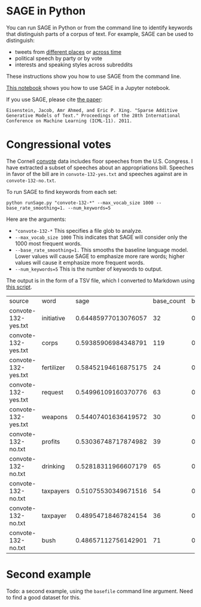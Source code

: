 SAGE in Python
==========

You can run SAGE in Python or from the command line to identify keywords that distinguish parts of a corpus of text. For example, SAGE can be used to distinguish:

- tweets from [different places](http://www.cc.gatech.edu/~jeisenst/papers/dialectology-chapter.pdf) or [across time](http://journals.plos.org/plosone/article?id=10.1371/journal.pone.0113114)
- political speech by party or by vote
- interests and speaking styles across subreddits

These instructions show you how to use SAGE from the command line.

[This notebook](using-sage.ipynb) shows you how to use SAGE in a Jupyter notebook.

If you use SAGE, please cite [the paper](http://www.icml-2011.org/papers/534_icmlpaper.pdf):

```Eisenstein, Jacob, Amr Ahmed, and Eric P. Xing. "Sparse Additive Generative Models of Text." Proceedings of the 28th International Conference on Machine Learning (ICML-11). 2011.```

# Congressional votes

The Cornell [convote](http://www.cs.cornell.edu/home/llee/data/convote.html) data includes floor speeches from the U.S. Congress. I have extracted a subset of speeches about an appropriations bill. Speeches in favor of the bill are in ```convote-132-yes.txt``` and speeches against are in ```convote-132-no.txt```.

To run SAGE to find keywords from each set:

```python runSage.py "convote-132-*" --max_vocab_size 1000 --base_rate_smoothing=1. --num_keywords=5```

Here are the arguments:

- ```"convote-132-*``` This specifies a file glob to analyze.
- ```--max_vocab_size 1000``` This indicates that SAGE will consider only the 1000 most frequent words.
- ```--base_rate_smoothing=1.``` This smooths the baseline language model. Lower values will cause SAGE to emphasize more rare words; higher values will cause it emphasize more frequent words.
- ```--num_keywords=5``` This is the number of keywords to output.

The output is in the form of a TSV file, which I converted to Markdown using [this script](https://donatstudios.com/CsvToMarkdownTable).

|                     |            |                     |            |                        |            |                        | 
|---------------------|------------|---------------------|------------|------------------------|------------|------------------------| 
| source              | word       | sage                | base_count | base_rate              | file_count | file_rate              | 
| convote-132-yes.txt | initiative | 0.64485977013076057 | 32         | 0.00023553138087632395 | 30         | 0.00048760666395774075 | 
| convote-132-yes.txt | corps      | 0.59385906984348791 | 119        | 0.00087588232263382962 | 100        | 0.0016253555465258025  | 
| convote-132-yes.txt | fertilizer | 0.58452194616875175 | 24         | 0.00017664853565724296 | 22         | 0.00035757822023567654 | 
| convote-132-yes.txt | request    | 0.54996109160370776 | 63         | 0.00046370240610026277 | 52         | 0.00084518488419341729 | 
| convote-132-yes.txt | weapons    | 0.54407401636419572 | 30         | 0.00022081066957155369 | 26         | 0.00042259244209670864 | 
| convote-132-no.txt  | profits    | 0.53036748717874982 | 39         | 0.0002870538704430198  | 39         | 0.00052463074067098927 | 
| convote-132-no.txt  | drinking   | 0.52818311966607179 | 65         | 0.00047842311740503303 | 63         | 0.00084748042723775186 | 
| convote-132-no.txt  | taxpayers  | 0.51075530349671516 | 54         | 0.00039745920522879665 | 52         | 0.00069950765422798573 | 
| convote-132-no.txt  | taxpayer   | 0.48954718467824154 | 36         | 0.00026497280348586441 | 35         | 0.00047082245957652882 | 
| convote-132-no.txt  | bush       | 0.48657112756142901 | 71         | 0.0005225852513193437  | 66         | 0.0008878366380585972  | 

# Second example

Todo: a second example, using the ```basefile``` command line argument. Need to find a good dataset for this.
